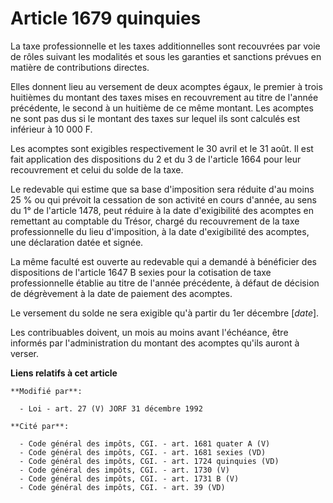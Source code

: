 # Article 1679 quinquies

La taxe professionnelle et les taxes additionnelles sont recouvrées par voie de rôles suivant les modalités et sous les
garanties et sanctions prévues en matière de contributions directes.

Elles donnent lieu au versement de deux acomptes égaux, le premier à trois huitièmes du montant des taxes mises en
recouvrement au titre de l'année précédente, le second à un huitième de ce même montant. Les acomptes ne sont pas dus si le
montant des taxes sur lequel ils sont calculés est inférieur à 10 000 F.

Les acomptes sont exigibles respectivement le 30 avril et le 31 août. Il est fait application des dispositions du 2 et du 3
de l'article 1664 pour leur recouvrement et celui du solde de la taxe.

Le redevable qui estime que sa base d'imposition sera réduite d'au moins 25 % ou qui prévoit la cessation de son activité en
cours d'année, au sens du 1° de l'article 1478, peut réduire à la date d'exigibilité des acomptes en remettant au comptable
du Trésor, chargé du recouvrement de la taxe professionnelle du lieu d'imposition, à la date d'exigibilité des acomptes, une
déclaration datée et signée.

La même faculté est ouverte au redevable qui a demandé à bénéficier des dispositions de l'article 1647 B sexies pour la
cotisation de taxe professionnelle établie au titre de l'année précédente, à défaut de décision de dégrèvement à la date de
paiement des acomptes.

Le versement du solde ne sera exigible qu'à partir du 1er décembre [*date*].

Les contribuables doivent, un mois au moins avant l'échéance, être informés par l'administration du montant des acomptes
qu'ils auront à verser.

**Liens relatifs à cet article**

	**Modifié par**:

	  - Loi - art. 27 (V) JORF 31 décembre 1992

	**Cité par**:

	  - Code général des impôts, CGI. - art. 1681 quater A (V)
	  - Code général des impôts, CGI. - art. 1681 sexies (VD)
	  - Code général des impôts, CGI. - art. 1724 quinquies (VD)
	  - Code général des impôts, CGI. - art. 1730 (V)
	  - Code général des impôts, CGI. - art. 1731 B (V)
	  - Code général des impôts, CGI. - art. 39 (VD)
